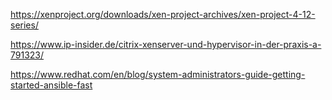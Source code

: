 https://xenproject.org/downloads/xen-project-archives/xen-project-4-12-series/

https://www.ip-insider.de/citrix-xenserver-und-hypervisor-in-der-praxis-a-791323/

https://www.redhat.com/en/blog/system-administrators-guide-getting-started-ansible-fast
